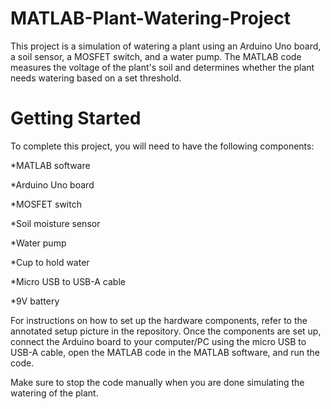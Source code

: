 # MATLAB-Plant-Watering-Project
This project is a simulation of watering a plant using an Arduino Uno board, a soil sensor, a MOSFET switch, and a water pump. The MATLAB code measures the voltage of the plant's soil and determines whether the plant needs watering based on a set threshold.

# Getting Started
To complete this project, you will need to have the following components:

*MATLAB software

*Arduino Uno board

*MOSFET switch

*Soil moisture sensor

*Water pump

*Cup to hold water

*Micro USB to USB-A cable

*9V battery

For instructions on how to set up the hardware components, refer to the annotated setup picture in the repository. Once the components are set up, connect the Arduino board to your computer/PC using the micro USB to USB-A cable, open the MATLAB code in the MATLAB software, and run the code.

Make sure to stop the code manually when you are done simulating the watering of the plant.
